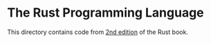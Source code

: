 # The Rust Programming Language

This directory contains code from [2nd edition](https://doc.rust-lang.org/book/second-edition/) of the Rust book.
